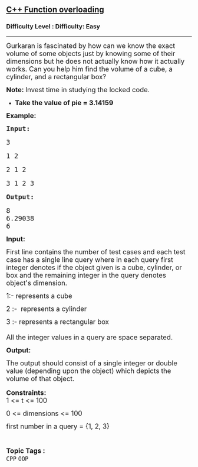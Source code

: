 <h2><a href="https://www.geeksforgeeks.org/problems/c-function-overloading-1587115620/1?page=6&category=CPP&sortBy=submissions">C++ Function overloading</a></h2><h3>Difficulty Level : Difficulty: Easy</h3><hr><div class="problems_problem_content__Xm_eO"><p><span style="font-size:18px">Gurkaran&nbsp;is fascinated&nbsp;by how can we know the exact volume of some objects just by knowing some of their dimensions but he does not actually know how it actually works. Can you help him find the volume of a cube, a cylinder, and a rectangular box?</span></p>

<p><span style="font-size:18px"><strong>Note:&nbsp;</strong>Invest time in studying the locked code.</span></p>

<ul>
	<li><span style="font-size:18px"><strong>Take the&nbsp;</strong><strong>value of pie =&nbsp;3.14159</strong></span></li>
</ul>

<p><span style="font-size:18px"><strong>Example:</strong></span></p>

<pre><span style="font-size:18px"><strong>Input:</strong></span>

<span style="font-size:18px">3</span>

<span style="font-size:18px">1 2</span>

<span style="font-size:18px">2 1 2</span>

<span style="font-size:18px">3 1 2 3</span>

<span style="font-size:18px"><strong>Output:</strong></span>

<span style="font-size:18px">8
6.29038
6</span>
</pre>

<p><span style="font-size:18px"><strong>Input:</strong></span></p>

<p><span style="font-size:18px">First line contains the number of test cases&nbsp;and each test case has a single line query where in each query first integer denotes if the object&nbsp;given is a cube, cylinder, or box and the remaining integer in the query denotes object's dimension.</span></p>

<p><span style="font-size:18px">1:- represents a cube</span></p>

<p><span style="font-size:18px">2 :-&nbsp; represents a cylinder</span></p>

<p><span style="font-size:18px">3 :- represents a rectangular box<br>
<br>
All the integer values in a query are space separated.</span></p>

<p><span style="font-size:18px"><strong>Output:</strong></span></p>

<p><span style="font-size:18px">The output should consist of a single integer or double value&nbsp;(depending upon the object) which depicts the volume of that object.</span><br>
<br>
<span style="font-size:18px"><strong>Constraints:</strong><br>
1 &lt;= t &lt;= 100</span></p>

<p><span style="font-size:18px">0 &lt;= dimensions &lt;= 100</span></p>

<p><span style="font-size:18px">first number in a query = {1, 2, 3}&nbsp;</span></p>
</div><br><p><span style=font-size:18px><strong>Topic Tags : </strong><br><code>CPP</code>&nbsp;<code>OOP</code>&nbsp;